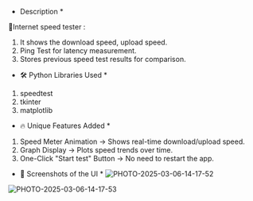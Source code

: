 * Description *

📌Internet speed tester :
1. It shows the download speed, upload speed.
2. Ping Test for latency measurement.
3. Stores previous speed test results for comparison.


* 🛠 Python Libraries Used *
1. speedtest
2. tkinter
3. matplotlib


* 🔥 Unique Features Added *
1. Speed Meter Animation → Shows real-time download/upload
speed.
2. Graph Display → Plots speed trends over time.
3. One-Click "Start test" Button → No need to restart the
app.

* 🎨 Screenshots of the UI *
![PHOTO-2025-03-06-14-17-52](https://github.com/user-attachments/assets/9fee0ff3-cc17-4134-a895-28288b60ca76)

![PHOTO-2025-03-06-14-17-53](https://github.com/user-attachments/assets/d35cd0ef-0e87-470d-8f79-1f0028c10b79)

